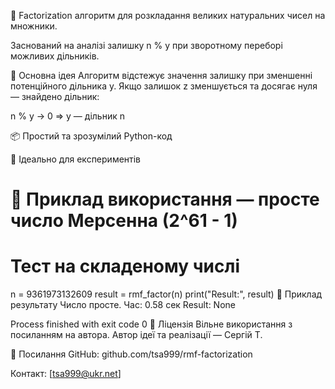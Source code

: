 🧮 Factorization
 алгоритм для розкладання великих натуральних чисел на множники.

Заснований на аналізі  залишку n % y при зворотному переборі можливих дільників.

🧠 Основна ідея
Алгоритм  відстежує значення залишку при зменшенні потенційного дільника y. Якщо залишок z зменшується та досягає нуля — знайдено дільник:

n % y → 0 ⇒ y — дільник n



📦 Простий та зрозумілий Python-код

🧪 Ідеально для експериментів

# 🧪 Приклад використання — просте число Мерсенна (2^61 - 1)
# Тест на складеному числі
n = 9361973132609
result = rmf_factor(n)
print("Result:", result)
🔢 Приклад результату
Число просте. Час: 0.58 сек
Result: None

Process finished with exit code 0
📜 Ліцензія
Вільне використання з посиланням на автора.
Автор ідеї та реалізації — Сергій Т.

📎 Посилання
GitHub: github.com/tsa999/rmf-factorization

Контакт: [tsa999@ukr.net]

